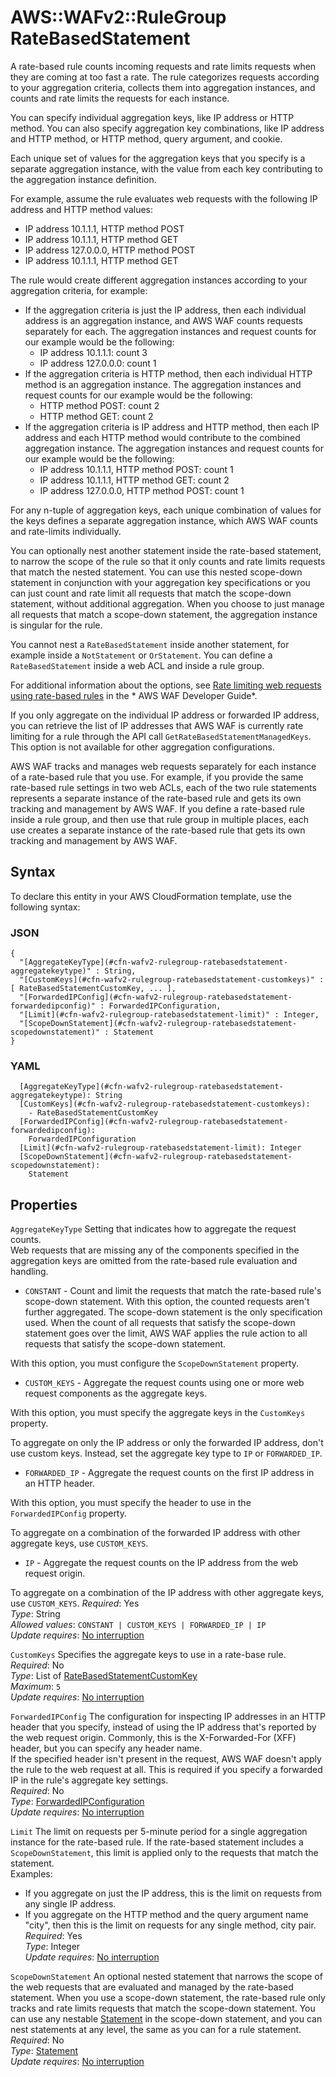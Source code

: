 # AWS::WAFv2::RuleGroup RateBasedStatement<a name="aws-properties-wafv2-rulegroup-ratebasedstatement"></a>

A rate\-based rule counts incoming requests and rate limits requests when they are coming at too fast a rate\. The rule categorizes requests according to your aggregation criteria, collects them into aggregation instances, and counts and rate limits the requests for each instance\. 

You can specify individual aggregation keys, like IP address or HTTP method\. You can also specify aggregation key combinations, like IP address and HTTP method, or HTTP method, query argument, and cookie\. 

Each unique set of values for the aggregation keys that you specify is a separate aggregation instance, with the value from each key contributing to the aggregation instance definition\. 

For example, assume the rule evaluates web requests with the following IP address and HTTP method values: 
+ IP address 10\.1\.1\.1, HTTP method POST
+ IP address 10\.1\.1\.1, HTTP method GET
+ IP address 127\.0\.0\.0, HTTP method POST
+ IP address 10\.1\.1\.1, HTTP method GET

The rule would create different aggregation instances according to your aggregation criteria, for example: 
+ If the aggregation criteria is just the IP address, then each individual address is an aggregation instance, and AWS WAF counts requests separately for each\. The aggregation instances and request counts for our example would be the following: 
  + IP address 10\.1\.1\.1: count 3
  + IP address 127\.0\.0\.0: count 1
+ If the aggregation criteria is HTTP method, then each individual HTTP method is an aggregation instance\. The aggregation instances and request counts for our example would be the following: 
  + HTTP method POST: count 2
  + HTTP method GET: count 2
+ If the aggregation criteria is IP address and HTTP method, then each IP address and each HTTP method would contribute to the combined aggregation instance\. The aggregation instances and request counts for our example would be the following: 
  + IP address 10\.1\.1\.1, HTTP method POST: count 1
  + IP address 10\.1\.1\.1, HTTP method GET: count 2
  + IP address 127\.0\.0\.0, HTTP method POST: count 1

For any n\-tuple of aggregation keys, each unique combination of values for the keys defines a separate aggregation instance, which AWS WAF counts and rate\-limits individually\. 

You can optionally nest another statement inside the rate\-based statement, to narrow the scope of the rule so that it only counts and rate limits requests that match the nested statement\. You can use this nested scope\-down statement in conjunction with your aggregation key specifications or you can just count and rate limit all requests that match the scope\-down statement, without additional aggregation\. When you choose to just manage all requests that match a scope\-down statement, the aggregation instance is singular for the rule\. 

You cannot nest a `RateBasedStatement` inside another statement, for example inside a `NotStatement` or `OrStatement`\. You can define a `RateBasedStatement` inside a web ACL and inside a rule group\. 

For additional information about the options, see [Rate limiting web requests using rate\-based rules](https://docs.aws.amazon.com/waf/latest/developerguide/waf-rate-based-rules.html) in the * AWS WAF Developer Guide*\. 

If you only aggregate on the individual IP address or forwarded IP address, you can retrieve the list of IP addresses that AWS WAF is currently rate limiting for a rule through the API call `GetRateBasedStatementManagedKeys`\. This option is not available for other aggregation configurations\.

 AWS WAF tracks and manages web requests separately for each instance of a rate\-based rule that you use\. For example, if you provide the same rate\-based rule settings in two web ACLs, each of the two rule statements represents a separate instance of the rate\-based rule and gets its own tracking and management by AWS WAF\. If you define a rate\-based rule inside a rule group, and then use that rule group in multiple places, each use creates a separate instance of the rate\-based rule that gets its own tracking and management by AWS WAF\. 

## Syntax<a name="aws-properties-wafv2-rulegroup-ratebasedstatement-syntax"></a>

To declare this entity in your AWS CloudFormation template, use the following syntax:

### JSON<a name="aws-properties-wafv2-rulegroup-ratebasedstatement-syntax.json"></a>

```
{
  "[AggregateKeyType](#cfn-wafv2-rulegroup-ratebasedstatement-aggregatekeytype)" : String,
  "[CustomKeys](#cfn-wafv2-rulegroup-ratebasedstatement-customkeys)" : [ RateBasedStatementCustomKey, ... ],
  "[ForwardedIPConfig](#cfn-wafv2-rulegroup-ratebasedstatement-forwardedipconfig)" : ForwardedIPConfiguration,
  "[Limit](#cfn-wafv2-rulegroup-ratebasedstatement-limit)" : Integer,
  "[ScopeDownStatement](#cfn-wafv2-rulegroup-ratebasedstatement-scopedownstatement)" : Statement
}
```

### YAML<a name="aws-properties-wafv2-rulegroup-ratebasedstatement-syntax.yaml"></a>

```
  [AggregateKeyType](#cfn-wafv2-rulegroup-ratebasedstatement-aggregatekeytype): String
  [CustomKeys](#cfn-wafv2-rulegroup-ratebasedstatement-customkeys): 
    - RateBasedStatementCustomKey
  [ForwardedIPConfig](#cfn-wafv2-rulegroup-ratebasedstatement-forwardedipconfig): 
    ForwardedIPConfiguration
  [Limit](#cfn-wafv2-rulegroup-ratebasedstatement-limit): Integer
  [ScopeDownStatement](#cfn-wafv2-rulegroup-ratebasedstatement-scopedownstatement): 
    Statement
```

## Properties<a name="aws-properties-wafv2-rulegroup-ratebasedstatement-properties"></a>

`AggregateKeyType`  <a name="cfn-wafv2-rulegroup-ratebasedstatement-aggregatekeytype"></a>
Setting that indicates how to aggregate the request counts\.   
Web requests that are missing any of the components specified in the aggregation keys are omitted from the rate\-based rule evaluation and handling\. 
+  `CONSTANT` \- Count and limit the requests that match the rate\-based rule's scope\-down statement\. With this option, the counted requests aren't further aggregated\. The scope\-down statement is the only specification used\. When the count of all requests that satisfy the scope\-down statement goes over the limit, AWS WAF applies the rule action to all requests that satisfy the scope\-down statement\. 

  With this option, you must configure the `ScopeDownStatement` property\. 
+  `CUSTOM_KEYS` \- Aggregate the request counts using one or more web request components as the aggregate keys\.

  With this option, you must specify the aggregate keys in the `CustomKeys` property\. 

  To aggregate on only the IP address or only the forwarded IP address, don't use custom keys\. Instead, set the aggregate key type to `IP` or `FORWARDED_IP`\.
+  `FORWARDED_IP` \- Aggregate the request counts on the first IP address in an HTTP header\. 

  With this option, you must specify the header to use in the `ForwardedIPConfig` property\. 

  To aggregate on a combination of the forwarded IP address with other aggregate keys, use `CUSTOM_KEYS`\. 
+  `IP` \- Aggregate the request counts on the IP address from the web request origin\.

  To aggregate on a combination of the IP address with other aggregate keys, use `CUSTOM_KEYS`\. 
*Required*: Yes  
*Type*: String  
*Allowed values*: `CONSTANT | CUSTOM_KEYS | FORWARDED_IP | IP`  
*Update requires*: [No interruption](https://docs.aws.amazon.com/AWSCloudFormation/latest/UserGuide/using-cfn-updating-stacks-update-behaviors.html#update-no-interrupt)

`CustomKeys`  <a name="cfn-wafv2-rulegroup-ratebasedstatement-customkeys"></a>
Specifies the aggregate keys to use in a rate\-base rule\.   
*Required*: No  
*Type*: List of [RateBasedStatementCustomKey](aws-properties-wafv2-rulegroup-ratebasedstatementcustomkey.md)  
*Maximum*: `5`  
*Update requires*: [No interruption](https://docs.aws.amazon.com/AWSCloudFormation/latest/UserGuide/using-cfn-updating-stacks-update-behaviors.html#update-no-interrupt)

`ForwardedIPConfig`  <a name="cfn-wafv2-rulegroup-ratebasedstatement-forwardedipconfig"></a>
The configuration for inspecting IP addresses in an HTTP header that you specify, instead of using the IP address that's reported by the web request origin\. Commonly, this is the X\-Forwarded\-For \(XFF\) header, but you can specify any header name\.   
If the specified header isn't present in the request, AWS WAF doesn't apply the rule to the web request at all\.
This is required if you specify a forwarded IP in the rule's aggregate key settings\.   
*Required*: No  
*Type*: [ForwardedIPConfiguration](aws-properties-wafv2-rulegroup-forwardedipconfiguration.md)  
*Update requires*: [No interruption](https://docs.aws.amazon.com/AWSCloudFormation/latest/UserGuide/using-cfn-updating-stacks-update-behaviors.html#update-no-interrupt)

`Limit`  <a name="cfn-wafv2-rulegroup-ratebasedstatement-limit"></a>
The limit on requests per 5\-minute period for a single aggregation instance for the rate\-based rule\. If the rate\-based statement includes a `ScopeDownStatement`, this limit is applied only to the requests that match the statement\.  
Examples:   
+ If you aggregate on just the IP address, this is the limit on requests from any single IP address\. 
+ If you aggregate on the HTTP method and the query argument name "city", then this is the limit on requests for any single method, city pair\. 
*Required*: Yes  
*Type*: Integer  
*Update requires*: [No interruption](https://docs.aws.amazon.com/AWSCloudFormation/latest/UserGuide/using-cfn-updating-stacks-update-behaviors.html#update-no-interrupt)

`ScopeDownStatement`  <a name="cfn-wafv2-rulegroup-ratebasedstatement-scopedownstatement"></a>
An optional nested statement that narrows the scope of the web requests that are evaluated and managed by the rate\-based statement\. When you use a scope\-down statement, the rate\-based rule only tracks and rate limits requests that match the scope\-down statement\. You can use any nestable [Statement](https://docs.aws.amazon.com/AWSCloudFormation/latest/UserGuide/aws-properties-wafv2-webacl-notstatement.html#cfn-wafv2-webacl-notstatement-statement) in the scope\-down statement, and you can nest statements at any level, the same as you can for a rule statement\.   
*Required*: No  
*Type*: [Statement](aws-properties-wafv2-rulegroup-statement.md)  
*Update requires*: [No interruption](https://docs.aws.amazon.com/AWSCloudFormation/latest/UserGuide/using-cfn-updating-stacks-update-behaviors.html#update-no-interrupt)